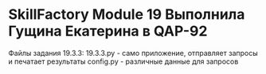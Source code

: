 # SkillFactory Module 19 Выполнила Гущина Екатерина в QAP-92

Файлы задания 19.3.3: 19.3.3.py - само приложение, отправляет запросы и печатает результаты config.py - различные данные для запросов

